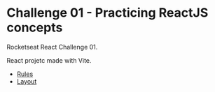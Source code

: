 # Challenge 01 - Practicing ReactJS concepts

Rocketseat React Challenge 01.

React projetc made with Vite.

- [Rules](https://efficient-sloth-d85.notion.site/Desafio-01-Praticando-os-conceitos-do-ReactJS-91fd63dd1a5b4a2796152de293ec1074)
- [Layout](https://www.figma.com/file/0n0zDN7zbzhRbaEO74Xesx/ToDo-List/duplicate)